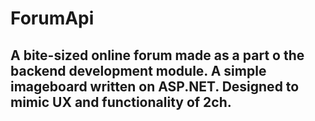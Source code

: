 # ForumApi

## A bite-sized online forum made as a part o the backend development module. A simple imageboard written on ASP.NET. Designed to mimic UX and functionality of 2ch.
